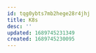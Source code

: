 ```yaml
---
id: tqg0ybts7mb2hege28r4jhj
title: K8s
desc: ''
updated: 1689745231349
created: 1689745230095
---
```

 